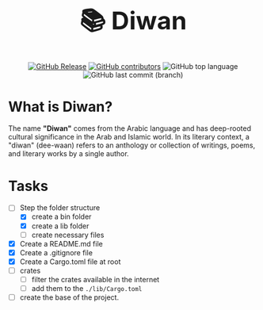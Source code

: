 <div align="center">
<!-- make the headline bold and font-size biger -->
    <h1 style="font-size: 50px; font-weight: bold;">📚 Diwan</h1>

[![GitHub Release](https://img.shields.io/github/v/release/Abdogouhmad/Diwan)](https://github.com/Abdogouhmad/Diwan/releases/latest)
[![GitHub contributors](https://img.shields.io/github/contributors/Abdogouhmad/Diwan)](https://github.com/Abdogouhmad/Diwan/graphs/contributors)
![GitHub top language](https://img.shields.io/github/languages/top/Abdogouhmad/Diwan?style=flat&logo=rust&logoSize=auto&color=%23b7410e)
![GitHub last commit (branch)](https://img.shields.io/github/last-commit/Abdogouhmad/Diwan/main?style=flat&logo=github)

</div>

# What is Diwan?

The name <strong>"Diwan"</strong> comes from the Arabic language and has deep-rooted
cultural significance in the Arab and Islamic world. In its literary context, a "diwan"
(dee-waan) refers to an anthology or collection of writings, poems, and literary works by a single author.

# Tasks

- [ ] Step the folder structure
  - [x] create a bin folder
  - [x] create a lib folder
  - [ ] create necessary files
- [x] Create a README.md file
- [x] Create a .gitignore file
- [x] Create a Cargo.toml file at root
- [ ] crates
  - [ ] filter the crates available in the internet
  - [ ] add them to the `./lib/Cargo.toml`
- [ ] create the base of the project.
